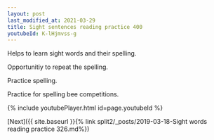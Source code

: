 ```yaml
---
layout: post
last_modified_at: 2021-03-29
title: Sight sentences reading practice 400
youtubeId: K-lHjmvss-g
---
```

 
 
Helps to learn sight words and their spelling.

Opportunitiy to repeat the spelling. 

Practice spelling. 
 
Practice for spelling bee competitions. 
 
{% include youtubePlayer.html id=page.youtubeId %}
 
 

[Next]({{ site.baseurl }}{% link  split2/_posts/2019-03-18-Sight words reading practice 326.md%})
 
